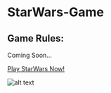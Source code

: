 # StarWars-Game

## Game Rules:
Coming Soon...

[Play StarWars Now!](https://dkayucf.github.io/StarWars-Game/)

 
 
![alt text](https://github.com/dkayucf/StarWars-Game/tree/master/assets/images/screenshot.png "StarWars")
